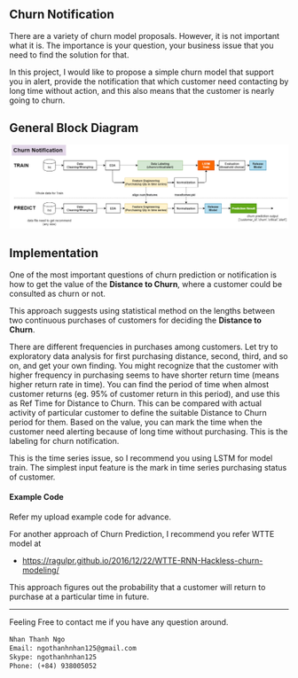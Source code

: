 ## Churn Notification

There are a variety of churn model proposals. However, it is not important what it is. The importance is your question, your business issue that you need to find the solution for that. 

In this project, I would like to propose a simple churn model that support you in alert, provide the notification that which customer need contacting by long time without action, and this also means that the customer is nearly going to churn.

## General Block Diagram

![alt text](https://github.com/carfirst125/portfolio/blob/main/churn_notification/diagram/churn_prediction_BlockDiagram.png?raw=true)

## Implementation

One of the most important questions of churn prediction or notification is how to get the value of the **Distance to Churn**, where a customer could be consulted as churn or not.

This approach suggests using statistical method on the lengths between two continuous purchases of customers for deciding the **Distance to Churn**.

There are different frequencies in purchases among customers. Let try to exploratory data analysis for first purchasing distance, second, third, and so on, and get your own finding. You might recognize that the customer with higher frequency in purchasing seems to have shorter return time (means higher return rate in time). You can find the period of time when almost customer returns (eg. 95% of customer return in this period), and use this as Ref Time for Distance to Churn. This can be compared with actual activity of particular customer to define the suitable Distance to Churn period for them. Based on the value, you can mark the time when the customer need alerting because of long time without purchasing. This is the labeling for churn notification.

This is the time series issue, so I recommend you using LSTM for model train. The simplest input feature is the mark in time series purchasing status of customer.

#### Example Code

Refer my upload example code for advance.

For another approach of Churn Prediction, I recommend you refer WTTE model at 

  *  https://ragulpr.github.io/2016/12/22/WTTE-RNN-Hackless-churn-modeling/
  
This approach figures out the probability that a customer will return to purchase at a particular time in future.

- - - - - 
Feeling Free to contact me if you have any question around.

    Nhan Thanh Ngo
    Email: ngothanhnhan125@gmail.com
    Skype: ngothanhnhan125
    Phone: (+84) 938005052

